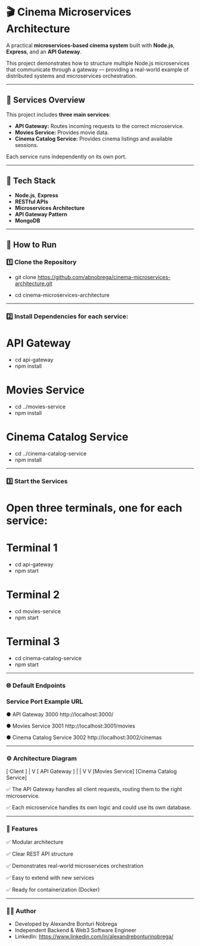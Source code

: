 # 🎬 Cinema Microservices Architecture

A practical **microservices-based cinema system** built with **Node.js**, **Express**, and an **API Gateway**.

This project demonstrates how to structure multiple Node.js microservices that communicate through a gateway — providing a real-world example of distributed systems and microservices orchestration.

---

## 📂 Services Overview

This project includes **three main services**:

- **API Gateway:** Routes incoming requests to the correct microservice.
- **Movies Service:** Provides movie data.
- **Cinema Catalog Service:** Provides cinema listings and available sessions.

Each service runs independently on its own port.

---

## 🧩 Tech Stack

- **Node.js**, **Express**
- **RESTful APIs**
- **Microservices Architecture**
- **API Gateway Pattern**
- **MongoDB**

---

## 🚀 How to Run

### 1️⃣ Clone the Repository

-  git clone https://github.com/abnobrega/cinema-microservices-architecture.git

-  cd cinema-microservices-architecture

---

### 2️⃣ Install Dependencies for each service:

# API Gateway
- cd api-gateway
- npm install

# Movies Service
- cd ../movies-service
- npm install

# Cinema Catalog Service
- cd ../cinema-catalog-service
- npm install

---

### 3️⃣ Start the Services
# Open three terminals, one for each service:

# Terminal 1
- cd api-gateway
- npm start

# Terminal 2
- cd movies-service
- npm start

# Terminal 3
- cd cinema-catalog-service
- npm start

---

### 🌐 Default Endpoints
### Service	            Port	Example URL
●  API Gateway	            3000	http://localhost:3000/

●  Movies Service	        3001	http://localhost:3001/movies

●  Cinema Catalog Service	3002	http://localhost:3002/cinemas

---

### ⚙️ Architecture Diagram
[ Client ]
   |
   V
[ API Gateway ]
   |             |
   V             V
[Movies Service] [Cinema Catalog Service]

✅ The API Gateway handles all client requests, routing them to the right microservice.

✅ Each microservice handles its own logic and could use its own database.

---

### 📝 Features 
✅ Modular architecture

✅ Clear REST API structure

✅ Demonstrates real-world microservices orchestration

✅ Easy to extend with new services

✅ Ready for containerization (Docker)

---

### 👨‍💻 Author
-  Developed by Alexandre Bonturi Nóbrega
-  Independent Backend & Web3 Software Engineer
-  LinkedIn: https://www.linkedin.com/in/alexandrebonturinobrega/



